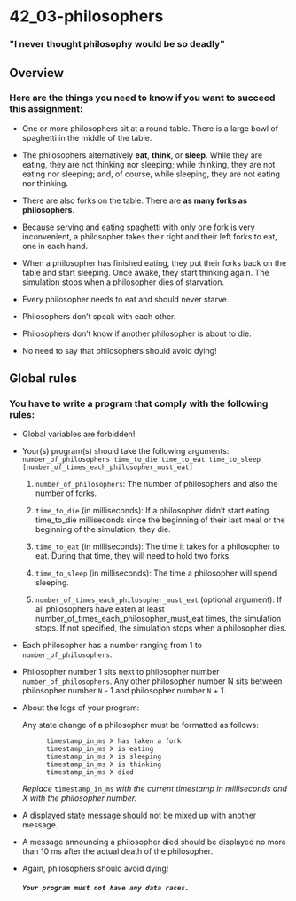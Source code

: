 # 42_03-philosophers

### "I never thought philosophy would be so deadly"

## Overview

### Here are the things you need to know if you want to succeed this assignment:

- One or more philosophers sit at a round table.
There is a large bowl of spaghetti in the middle of the table.

- The philosophers alternatively **eat**, **think**, or **sleep**.
While they are eating, they are not thinking nor sleeping;
while thinking, they are not eating nor sleeping;
and, of course, while sleeping, they are not eating nor thinking.

- There are also forks on the table. There are **as many forks as philosophers**.

- Because serving and eating spaghetti with only one fork is very inconvenient, a
philosopher takes their right and their left forks to eat, one in each hand.

- When a philosopher has finished eating, they put their forks back on the table and
start sleeping. Once awake, they start thinking again. The simulation stops when
a philosopher dies of starvation.

- Every philosopher needs to eat and should never starve.

- Philosophers don’t speak with each other.

- Philosophers don’t know if another philosopher is about to die.

- No need to say that philosophers should avoid dying!

## Global rules

### You have to write a program that comply with the following rules:

- Global variables are forbidden!

- Your(s) program(s) should take the following arguments:
`number_of_philosophers time_to_die time_to_eat	time_to_sleep
[number_of_times_each_philosopher_must_eat]`

  1. `number_of_philosophers`: The number of philosophers and also the number
of forks.

  2. `time_to_die` (in milliseconds): If a philosopher didn’t start eating time_to_die
milliseconds since the beginning of their last meal or the beginning of the simulation, they die.

  3. `time_to_eat` (in milliseconds): The time it takes for a philosopher to eat.
During that time, they will need to hold two forks.

  4. `time_to_sleep` (in milliseconds): The time a philosopher will spend sleeping.

  5. `number_of_times_each_philosopher_must_eat` (optional argument): If all
philosophers have eaten at least number_of_times_each_philosopher_must_eat
times, the simulation stops. If not specified, the simulation stops when a
philosopher dies.

- Each philosopher has a number ranging from 1 to `number_of_philosophers`.

- Philosopher number 1 sits next to philosopher number `number_of_philosophers`.
Any other philosopher number N sits between philosopher number `N` - 1 and philosopher number `N` + 1.

- About the logs of your program:

  Any state change of a philosopher must be formatted as follows:
  ```
		timestamp_in_ms X has taken a fork
		timestamp_in_ms X is eating
		timestamp_in_ms X is sleeping
		timestamp_in_ms X is thinking
		timestamp_in_ms X died
  ```

	*Replace* `timestamp_in_ms` *with the current timestamp in milliseconds
	and X with the philosopher number.*

- A displayed state message should not be mixed up with another message.

- A message announcing a philosopher died should be displayed no more than 10 ms
after the actual death of the philosopher.

- Again, philosophers should avoid dying!

	
	#### ***`Your program must not have any data races.`***
